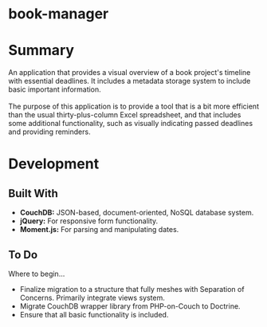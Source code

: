 # book-manager
<h1>Summary</h1>
An application that provides a visual overview of a book project's timeline with essential deadlines. It includes a metadata storage system to include basic important information.
<br><br>
The purpose of this application is to provide a tool that is a bit more efficient than the usual thirty-plus-column Excel spreadsheet, and that includes some additional functionality, such as visually indicating passed deadlines and providing reminders.

<h1>Development</h1>

<h2>Built With</h2>
<ul>
  <li><b>CouchDB:</b> JSON-based, document-oriented, NoSQL database system.</li>
  <li><b>jQuery:</b> For responsive form functionality.</li>
  <li><b>Moment.js:</b> For parsing and manipulating dates.</li>
</ul>

<h2>To Do</h2>
Where to begin...
<ul>
  <li>Finalize migration to a structure that fully meshes with Separation of Concerns. Primarily integrate views system.</li>
  <li>Migrate CouchDB wrapper library from PHP-on-Couch to Doctrine.</li>
  <li>Ensure that all basic functionality is included.</li>

